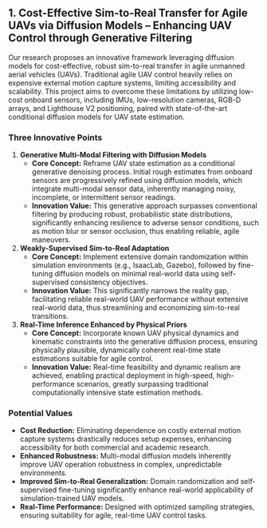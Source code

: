 ## 1. **Cost-Effective Sim-to-Real Transfer for Agile UAVs via Diffusion Models – Enhancing UAV Control through Generative Filtering**

Our research proposes an innovative framework leveraging diffusion models for cost-effective, robust sim-to-real transfer in agile unmanned aerial vehicles (UAVs). Traditional agile UAV control heavily relies on expensive external motion capture systems, limiting accessibility and scalability. This project aims to overcome these limitations by utilizing low-cost onboard sensors, including IMUs, low-resolution cameras, RGB-D arrays, and Lighthouse V2 positioning, paired with state-of-the-art conditional diffusion models for UAV state estimation.

### Three Innovative Points

1. **Generative Multi-Modal Filtering with Diffusion Models**
   - **Core Concept:** Reframe UAV state estimation as a conditional generative denoising process. Initial rough estimates from onboard sensors are progressively refined using diffusion models, which integrate multi-modal sensor data, inherently managing noisy, incomplete, or intermittent sensor readings.
   - **Innovation Value:** This generative approach surpasses conventional filtering by producing robust, probabilistic state distributions, significantly enhancing resilience to adverse sensor conditions, such as motion blur or sensor occlusion, thus enabling reliable, agile maneuvers.
2. **Weakly-Supervised Sim-to-Real Adaptation**
   - **Core Concept:** Implement extensive domain randomization within simulation environments (e.g., IsaacLab, Gazebo), followed by fine-tuning diffusion models on minimal real-world data using self-supervised consistency objectives.
   - **Innovation Value:** This significantly narrows the reality gap, facilitating reliable real-world UAV performance without extensive real-world data, thus streamlining and economizing sim-to-real transitions.
3. **Real-Time Inference Enhanced by Physical Priors**
   - **Core Concept:** Incorporate known UAV physical dynamics and kinematic constraints into the generative diffusion process, ensuring physically plausible, dynamically coherent real-time state estimations suitable for agile control.
   - **Innovation Value:** Real-time feasibility and dynamic realism are achieved, enabling practical deployment in high-speed, high-performance scenarios, greatly surpassing traditional computationally intensive state estimation methods.

### Potential Values

- **Cost Reduction:** Eliminating dependence on costly external motion capture systems drastically reduces setup expenses, enhancing accessibility for both commercial and academic research.
- **Enhanced Robustness:** Multi-modal diffusion models inherently improve UAV operation robustness in complex, unpredictable environments.
- **Improved Sim-to-Real Generalization:** Domain randomization and self-supervised fine-tuning significantly enhance real-world applicability of simulation-trained UAV models.
- **Real-Time Performance:** Designed with optimized sampling strategies, ensuring suitability for agile, real-time UAV control tasks.